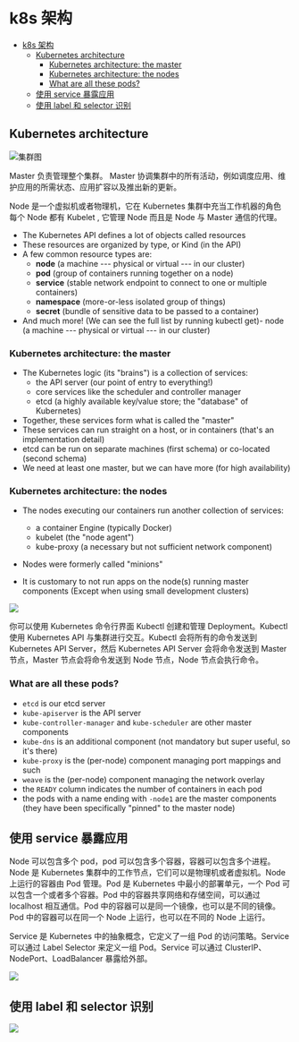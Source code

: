 # k8s 架构

<!-- @import "[TOC]" {cmd="toc" depthFrom=1 depthTo=6 orderedList=false} -->

<!-- code_chunk_output -->

- [k8s 架构](#-k8s-架构-)
  - [Kubernetes architecture](#-kubernetes-architecture-)
    - [Kubernetes architecture: the master](#-kubernetes-architecture-the-master-)
    - [Kubernetes architecture: the nodes](#-kubernetes-architecture-the-nodes-)
    - [What are all these pods?](#-what-are-all-these-pods-)
  - [使用 service 暴露应用](#-使用-service-暴露应用-)
  - [使用 label 和 selector 识别](#-使用-label-和-selector-识别-)

<!-- /code_chunk_output -->

## Kubernetes architecture

![集群图](http://jn-image-bed-cdn.jqknono.com/md_imgs/202301291810835)

Master 负责管理整个集群。 Master 协调集群中的所有活动，例如调度应用、维护应用的所需状态、应用扩容以及推出新的更新。

Node 是一个虚拟机或者物理机，它在 Kubernetes 集群中充当工作机器的角色 每个 Node 都有 Kubelet , 它管理 Node 而且是 Node 与 Master 通信的代理。

- The Kubernetes API defines a lot of objects called resources
- These resources are organized by type, or Kind (in the API)
- A few common resource types are:
  - **node** (a machine --- physical or virtual --- in our cluster)
  - **pod** (group of containers running together on a node)
  - **service** (stable network endpoint to connect to one or multiple containers)
  - **namespace** (more-or-less isolated group of things)
  - **secret** (bundle of sensitive data to be passed to a container)
- And much more! (We can see the full list by running kubectl get)- node (a machine --- physical or virtual --- in our cluster)

### Kubernetes architecture: the master

- The Kubernetes logic (its "brains") is a collection of services:
  - the API server (our point of entry to everything!)
  - core services like the scheduler and controller manager
  - etcd (a highly available key/value store; the "database" of Kubernetes)
- Together, these services form what is called the "master"
- These services can run straight on a host, or in containers (that's an implementation detail)
- etcd can be run on separate machines (first schema) or co-located (second schema)
- We need at least one master, but we can have more (for high availability)

### Kubernetes architecture: the nodes

- The nodes executing our containers run another collection of services:

  - a container Engine (typically Docker)
  - kubelet (the "node agent")
  - kube-proxy (a necessary but not sufficient network component)

- Nodes were formerly called "minions"

- It is customary to not run apps on the node(s) running master components (Except when using small development clusters)

![](http://jn-image-bed-cdn.jqknono.com/md_imgs/202301291853431.svg+xml)

你可以使用 Kubernetes 命令行界面 Kubectl 创建和管理 Deployment。Kubectl 使用 Kubernetes API 与集群进行交互。Kubectl 会将所有的命令发送到 Kubernetes API Server，然后 Kubernetes API Server 会将命令发送到 Master 节点，Master 节点会将命令发送到 Node 节点，Node 节点会执行命令。

### What are all these pods?

- `etcd` is our etcd server
- `kube-apiserver` is the API server
- `kube-controller-manager` and `kube-scheduler` are other master components
- `kube-dns` is an additional component (not mandatory but super useful, so it's there)
- `kube-proxy` is the (per-node) component managing port mappings and such
- `weave` is the (per-node) component managing the network overlay
- the `READY` column indicates the number of containers in each pod
- the pods with a name ending with `-node1` are the master components (they have been specifically "pinned" to the master node)

## 使用 service 暴露应用

Node 可以包含多个 pod，pod 可以包含多个容器，容器可以包含多个进程。Node 是 Kubernetes 集群中的工作节点，它们可以是物理机或者虚拟机。Node 上运行的容器由 Pod 管理。Pod 是 Kubernetes 中最小的部署单元，一个 Pod 可以包含一个或者多个容器。Pod 中的容器共享网络和存储空间，可以通过 localhost 相互通信。Pod 中的容器可以是同一个镜像，也可以是不同的镜像。Pod 中的容器可以在同一个 Node 上运行，也可以在不同的 Node 上运行。

Service 是 Kubernetes 中的抽象概念，它定义了一组 Pod 的访问策略。Service 可以通过 Label Selector 来定义一组 Pod。Service 可以通过 ClusterIP、NodePort、LoadBalancer 暴露给外部。

![](http://jn-image-bed-cdn.jqknono.com/md_imgs/202302011232880.svg+xml)

## 使用 label 和 selector 识别

![](http://jn-image-bed-cdn.jqknono.com/md_imgs/202302011427249.svg+xml)
